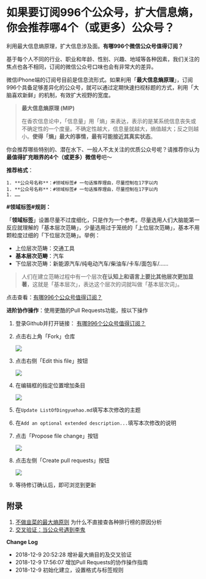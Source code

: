 # 如果要订阅996个公众号，扩大信息熵，你会推荐哪4个（或更多）公众号？

利用最大信息熵原理，扩大信息涉及面。**有哪996个微信公众号值得订阅？**

基于每个人不同的行业、职业和年龄、性别、兴趣、地域等各种因素，我们关注的焦点也各不相同，订阅的微信公众号口味也会有非常大的差异。

微信iPhone端的订阅号目前是信息流形式。如果利用「**最大信息熵原理**」，订阅996个具备足够差异化的公众号，就可以通过定期快速扫视标题的方式，利用「大脑喜欢新鲜」的机制，有效扩大视野的宽度。

> **最大信息熵原理 (MIP)**
>
> 在香农信息论中，「信息量」用「熵」来表达，表示的是某系统信息丧失或不确定性的一个度量。不确定性越大，信息量就越大，熵值越大；反之则越小。**使得「熵」最大的事情，最有可能接近其真实状态**。

你会推荐哪些特别的、潜在水下、一般人不太关注的优质公众号呢？请推荐你认为**最值得扩充眼界的4个（或更多）微信号**吧～

**推荐格式**：

```
1. **公众号名称**：#领域标签# 一句话推荐理由，尽量控制在17字以内
1. **公众号名称**：#领域标签# 一句话推荐理由，尽量控制在17字以内
1. ……
```

**#领域标签#规则：**

「**领域标签**」设置尽量不过度细化，只是作为一个参考。尽量选用人们大脑能第一反应就理解的「基本层次范畴」，少量选用过于笼统的「上位层次范畴」，基本不用颗粒度过细的「下位层次范畴」。举例：

- 上位层次范畴：交通工具
- **基本层次范畴**：汽车
- 下位层次范畴：新能源汽车/纯电动汽车/柴油车/卡车/面包车/……

> 人们在建立范畴过程中有一个层次**在认知上和语言上要比其他层次更加显著**，这就是「基本层次」，表达这个层次的词就叫做「基本层次词」。

点击查看：[有哪996个公众号值得订阅？](https://github.com/lirenchong/FollowTheWeChat/blob/master/ListOfDingyuehao.md)

**进阶协作操作**：使用更酷的Pull Requests功能，按以下操作

1. 登录Github并打开链接： [有哪996个公众号值得订阅？](https://github.com/lirenchong/FollowTheWeChat/blob/master/ListOfDingyuehao.md)

2. 点击右上角「Fork」仓库

	![](http://lirenchong.jirankeji.com/201812091936_399.png)

3. 点击右侧「Edit this file」按钮

	![](http://lirenchong.jirankeji.com/201812091751_807.png)

4. 在编辑框的指定位置增加条目

	![](http://lirenchong.jirankeji.com/201812091753_769.png)

5. 在`Update ListOfDingyuehao.md`填写本次修改的主题

6. 在`Add an optional extended description...`填写本次修改的说明

7. 点击「Propose file change」按钮

	![](http://lirenchong.jirankeji.com/201812091754_517.png)

8. 点击左侧「Create pull requests」按钮

	![](http://lirenchong.jirankeji.com/201812091754_447.png)

9. 等待修订确认后，即可浏览到更新

## 附录

1. [不做韭菜的最大熵原则](https://github.com/lirenchong/FollowTheWeChat/blob/master/MaximizingTheEntropy.md) 为什么不直接查各种排行榜的原因分析
2. [交叉验证：当公众号遇到李鬼](https://github.com/lirenchong/FollowTheWeChat/blob/master/CrossValidation.md)

**Change Log**

- 2018-12-9 20:52:28 增补最大熵目的及交叉验证
- 2018-12-9 17:56:07 增加Pull Requests的协作操作指南
- 2018-12-9 初始化建立，设置格式与标签规则